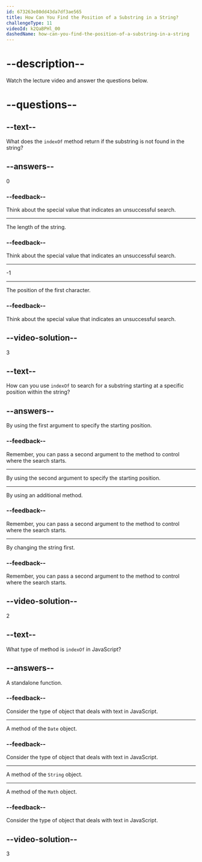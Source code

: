 ```yaml
---
id: 673263e80dd43da7df3ae565
title: How Can You Find the Position of a Substring in a String?
challengeType: 11
videoId: k2QaBPHl_00
dashedName: how-can-you-find-the-position-of-a-substring-in-a-string
---
```


# --description--

Watch the lecture video and answer the questions below.

# --questions--

## --text--

What does the `indexOf` method return if the substring is not found in the string?

## --answers--

0

### --feedback--

Think about the special value that indicates an unsuccessful search.

---

The length of the string.

### --feedback--

Think about the special value that indicates an unsuccessful search.

---

-1

---

The position of the first character.

### --feedback--

Think about the special value that indicates an unsuccessful search.

## --video-solution--

3

## --text--

How can you use `indexOf` to search for a substring starting at a specific position within the string?

## --answers--

By using the first argument to specify the starting position.

### --feedback--

Remember, you can pass a second argument to the method to control where the search starts.

---

By using the second argument to specify the starting position.

---

By using an additional method.

### --feedback--

Remember, you can pass a second argument to the method to control where the search starts.

---

By changing the string first.

### --feedback--

Remember, you can pass a second argument to the method to control where the search starts.

## --video-solution--

2

## --text--

What type of method is `indexOf` in JavaScript?

## --answers--

A standalone function.

### --feedback--

Consider the type of object that deals with text in JavaScript.

---

A method of the `Date` object.

### --feedback--
Consider the type of object that deals with text in JavaScript.

---

A method of the `String` object.

---

A method of the `Math` object.

### --feedback--

Consider the type of object that deals with text in JavaScript.

## --video-solution--

3
